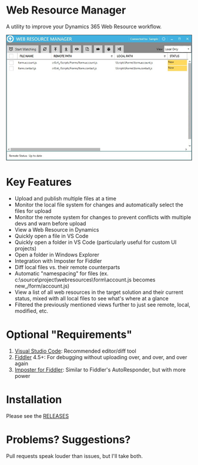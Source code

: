 # Web Resource Manager
A utility to improve your Dynamics 365 Web Resource workflow.

<img alt="ScreenShot" src="https://raw.githubusercontent.com/gotdibbs/WebResourceManager/master/screenshot.JPG" style="border: 1px solid #444;" />

# Key Features
- Upload and publish multiple files at a time
- Monitor the local file system for changes and automatically select the files for upload
- Monitor the remote system for changes to prevent conflicts with multiple devs and warn before upload
- View a Web Resource in Dynamics
- Quickly open a file in VS Code
- Quickly open a folder in VS Code (particularly useful for custom UI projects)
- Open a folder in Windows Explorer
- Integration with Imposter for Fiddler
- Diff local files vs. their remote counterparts
- Automatic "namespacing" for files (ex. c:\source\project\webresources\form\account.js becomes new_/form/account.js)
- View a list of all web resources in the target solution and their current status, mixed with all local files to see what's where at a glance
- Filtered the previously mentioned views further to just see remote, local, modified, etc.

# Optional "Requirements"
1. [Visual Studio Code](https://code.visualstudio.com/): Recommended editor/diff tool
2. [Fiddler](http://www.telerik.com/fiddler) 4.5+: For debugging without uploading over, and over, and over again
3. [Imposter for Fiddler](https://github.com/gotdibbs/Imposter.Fiddler): Similar to Fiddler's AutoResponder, but with more power

# Installation
Please see the [RELEASES](../../releases)

# Problems? Suggestions?
Pull requests speak louder than issues, but I'll take both.

